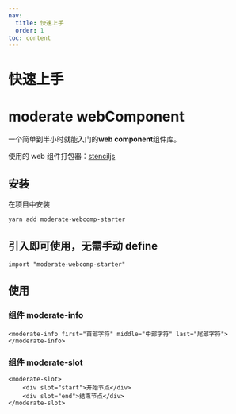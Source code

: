 ```yaml
---
nav:
  title: 快速上手
  order: 1
toc: content
---
```


# 快速上手

# moderate webComponent

一个简单到半小时就能入门的**web component**组件库。

使用的 web 组件打包器：[stenciljs](https://stenciljs.com/docs/introduction)

## 安装

在项目中安装

```
yarn add moderate-webcomp-starter
```

## 引入即可使用，无需手动 define

```
import "moderate-webcomp-starter"
```

## 使用

### 组件 moderate-info

```
<moderate-info first="首部字符" middle="中部字符" last="尾部字符"></moderate-info>
```

### 组件 moderate-slot

```
<moderate-slot>
    <div slot="start">开始节点</div>
    <div slot="end">结束节点</div>
</moderate-slot>
```
